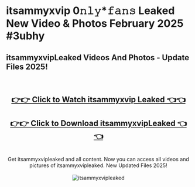 # itsammyxvip 0𝚗𝚕𝚢*𝚏𝚊𝚗𝚜 Leaked New Video & Photos February 2025 #3ubhy

<h2>itsammyxvipLeaked Videos And Photos - Update Files 2025!</h2>
<br>
<div align="center">
<h2><a href="https://mediaupload.pro?title=itsammyxvip&ref=11F" rel="nofollow">👉👉 Click to Watch itsammyxvip Leaked 👈👈</a></h2>
<h2><a href="https://mediaupload.pro?title=itsammyxvip&ref=11F" rel="nofollow">👉👉 Click to Download itsammyxvipLeaked 👈👈</a></h2>
<br>
Get itsammyxvipleaked and all content. Now you can access all videos and pictures of itsammyxvipleaked. New Updated Files 2025!
<br>
<br>
<a href="https://mediaupload.pro?title=itsammyxvip&ref=11F" rel="nofollow" data-target="animated-image.originalLink"><img src="https://i.ibb.co/Gkj2r4b/banner.png" alt="itsammyxvipleaked" style="max-width: 100%; display: inline-block;" data-target="animated-image.originalImage"></a>
</div>
<br>

